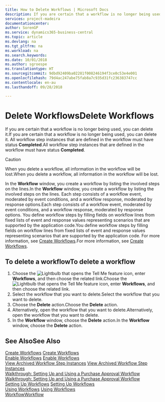 ```yaml
---
title: How to Delete Workflows | Microsoft Docs
description: If you are certain that a workflow is no longer being used, you can delete it. All workflow step instances that are defined in the workflow must have status **Completed**.
services: project-madeira
documentationcenter: 
author: SorenGP
ms.service: dynamics365-business-central
ms.topic: article
ms.devlang: na
ms.tgt_pltfrm: na
ms.workload: na
ms.search.keywords: 
ms.date: 10/01/2018
ms.author: sgroespe
ms.translationtype: HT
ms.sourcegitcommit: 9dbd92409ba02281f008246194f3ce0c53e4e001
ms.openlocfilehash: 79d4ac247abe75fab8a7c935d31fc236383747cc
ms.contentlocale: en-au
ms.lasthandoff: 09/28/2018

---
```

# <a name="delete-workflows"></a><span data-ttu-id="5d2d7-104">Delete Workflows</span><span class="sxs-lookup"><span data-stu-id="5d2d7-104">Delete Workflows</span></span>
<span data-ttu-id="5d2d7-105">If you are certain that a workflow is no longer being used, you can delete it.</span><span class="sxs-lookup"><span data-stu-id="5d2d7-105">If you are certain that a workflow is no longer being used, you can delete it.</span></span> <span data-ttu-id="5d2d7-106">All workflow step instances that are defined in the workflow must have status **Completed**.</span><span class="sxs-lookup"><span data-stu-id="5d2d7-106">All workflow step instances that are defined in the workflow must have status **Completed**.</span></span>  

> [!CAUTION]  
>  <span data-ttu-id="5d2d7-107">When you delete a workflow, all information in the workflow will be lost.</span><span class="sxs-lookup"><span data-stu-id="5d2d7-107">When you delete a workflow, all information in the workflow will be lost.</span></span>  

 <span data-ttu-id="5d2d7-108">In the **Workflow** window, you create a workflow by listing the involved steps on the lines.</span><span class="sxs-lookup"><span data-stu-id="5d2d7-108">In the **Workflow** window, you create a workflow by listing the involved steps on the lines.</span></span> <span data-ttu-id="5d2d7-109">Each step consists of a workflow event, moderated by event conditions, and a workflow response, moderated by response options.</span><span class="sxs-lookup"><span data-stu-id="5d2d7-109">Each step consists of a workflow event, moderated by event conditions, and a workflow response, moderated by response options.</span></span> <span data-ttu-id="5d2d7-110">You define workflow steps by filling fields on workflow lines from fixed lists of event and response values representing scenarios that are supported by the application code.</span><span class="sxs-lookup"><span data-stu-id="5d2d7-110">You define workflow steps by filling fields on workflow lines from fixed lists of event and response values representing scenarios that are supported by the application code.</span></span> <span data-ttu-id="5d2d7-111">For more information, see [Create Workflows](across-how-to-create-workflows.md).</span><span class="sxs-lookup"><span data-stu-id="5d2d7-111">For more information, see [Create Workflows](across-how-to-create-workflows.md).</span></span>  

## <a name="to-delete-a-workflow"></a><span data-ttu-id="5d2d7-112">To delete a workflow</span><span class="sxs-lookup"><span data-stu-id="5d2d7-112">To delete a workflow</span></span>  
1.  <span data-ttu-id="5d2d7-113">Choose the ![Lightbulb that opens the Tell Me feature](media/ui-search/search_small.png "Tell me what you want to do") icon, enter **Workflows**, and then choose the related link.</span><span class="sxs-lookup"><span data-stu-id="5d2d7-113">Choose the ![Lightbulb that opens the Tell Me feature](media/ui-search/search_small.png "Tell me what you want to do") icon, enter **Workflows**, and then choose the related link.</span></span>  
2.  <span data-ttu-id="5d2d7-114">Select the workflow that you want to delete.</span><span class="sxs-lookup"><span data-stu-id="5d2d7-114">Select the workflow that you want to delete.</span></span>  
3.  <span data-ttu-id="5d2d7-115">Choose the **Delete** action.</span><span class="sxs-lookup"><span data-stu-id="5d2d7-115">Choose the **Delete** action.</span></span>  
4.  <span data-ttu-id="5d2d7-116">Alternatively, open the workflow that you want to delete.</span><span class="sxs-lookup"><span data-stu-id="5d2d7-116">Alternatively, open the workflow that you want to delete.</span></span>  
5.  <span data-ttu-id="5d2d7-117">In the **Workflow** window, choose the **Delete** action.</span><span class="sxs-lookup"><span data-stu-id="5d2d7-117">In the **Workflow** window, choose the **Delete** action.</span></span>  

## <a name="see-also"></a><span data-ttu-id="5d2d7-118">See Also</span><span class="sxs-lookup"><span data-stu-id="5d2d7-118">See Also</span></span>  
 <span data-ttu-id="5d2d7-119">[Create Workflows](across-how-to-create-workflows.md) </span><span class="sxs-lookup"><span data-stu-id="5d2d7-119">[Create Workflows](across-how-to-create-workflows.md) </span></span>  
 <span data-ttu-id="5d2d7-120">[Enable Workflows](across-how-to-enable-workflows.md) </span><span class="sxs-lookup"><span data-stu-id="5d2d7-120">[Enable Workflows](across-how-to-enable-workflows.md) </span></span>  
 <span data-ttu-id="5d2d7-121">[View Archived Workflow Step Instances](across-how-to-view-archived-workflow-step-instances.md) </span><span class="sxs-lookup"><span data-stu-id="5d2d7-121">[View Archived Workflow Step Instances](across-how-to-view-archived-workflow-step-instances.md) </span></span>  
 <span data-ttu-id="5d2d7-122">[Walkthrough: Setting Up and Using a Purchase Approval Workflow](walkthrough-setting-up-and-using-a-purchase-approval-workflow.md) </span><span class="sxs-lookup"><span data-stu-id="5d2d7-122">[Walkthrough: Setting Up and Using a Purchase Approval Workflow](walkthrough-setting-up-and-using-a-purchase-approval-workflow.md) </span></span>  
 <span data-ttu-id="5d2d7-123">[Setting Up Workflows](across-set-up-workflows.md) </span><span class="sxs-lookup"><span data-stu-id="5d2d7-123">[Setting Up Workflows](across-set-up-workflows.md) </span></span>  
 <span data-ttu-id="5d2d7-124">[Using Workflows](across-use-workflows.md) </span><span class="sxs-lookup"><span data-stu-id="5d2d7-124">[Using Workflows](across-use-workflows.md) </span></span>  
 [<span data-ttu-id="5d2d7-125">Workflow</span><span class="sxs-lookup"><span data-stu-id="5d2d7-125">Workflow</span></span>](across-workflow.md)   

